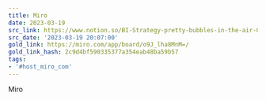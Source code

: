 ```yaml
---
title: Miro
date: 2023-03-19
src_link: https://www.notion.so/BI-Strategy-pretty-bubbles-in-the-air-Online-Whiteboard-for-Visual-Collaboration-16491b117bb642458143683732251eab
src_date: '2023-03-19 20:07:00'
gold_link: https://miro.com/app/board/o9J_lha8MnM=/
gold_link_hash: 2c9d4bf590335377a354eab48ba59b57
tags:
- '#host_miro_com'
---
```


















Miro